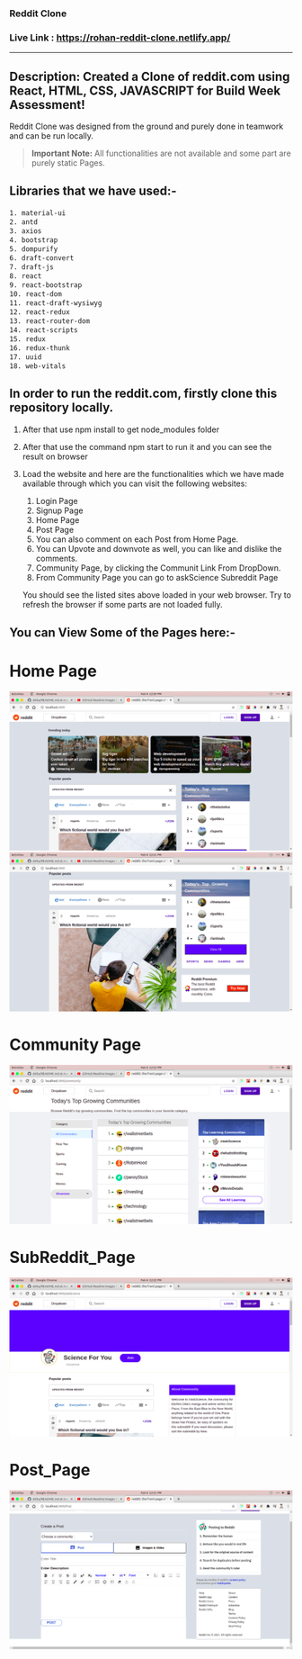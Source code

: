 ### Reddit Clone
### Live Link : https://rohan-reddit-clone.netlify.app/
--------
Description: Created a Clone of reddit.com using React, HTML, CSS, JAVASCRIPT for Build Week Assessment!
---
Reddit Clone was designed from the ground and purely done in teamwork and can be run locally.

> **Important Note:** All functionalities are not available and some part are purely static Pages.

## Libraries that we have used:-
  
    1. material-ui
    2. antd
    3. axios
    4. bootstrap
    5. dompurify
    6. draft-convert
    7. draft-js
    8. react
    9. react-bootstrap
    10. react-dom
    11. react-draft-wysiwyg
    12. react-redux
    13. react-router-dom
    14. react-scripts
    15. redux
    16. redux-thunk
    17. uuid
    18. web-vitals
## In order to run the reddit.com, firstly clone this repository locally. 

1.  After that use npm install to get node_modules folder
2.  After that use the command npm start to run it and you can see the result on browser
3.  Load the website and here are the functionalities which we have made available through which you can visit the following websites:
    1. Login Page
    2. Signup Page
    3. Home Page
    4. Post Page
    5. You can also comment on each Post from Home Page.
    6. You can Upvote and downvote as well, you can like and dislike the comments.
    4. Community Page, by clicking the Communit Link From DropDown.
    6. From Community Page you can go to askScience Subreddit Page
    
    You should see the listed sites above loaded in your web browser. Try to refresh the browser if some parts are not loaded fully. 
## You can View Some of the Pages here:-  

# Home Page
![Home_Page1](https://github.com/Vishal643/delta/blob/main/reddit-clone/public/assets/images/Home_Page.png)
![Home_Page2](https://github.com/Vishal643/delta/blob/main/reddit-clone/public/assets/images/Home_Page2.png)

# Community Page
![Community_Page](https://github.com/Vishal643/delta/blob/main/reddit-clone/public/assets/images/Community_page.png)

# SubReddit_Page
![SubReddit_Page](https://github.com/Vishal643/delta/blob/main/reddit-clone/public/assets/images/subreddit_page.png)

# Post_Page
![Post_Page](https://github.com/Vishal643/delta/blob/main/reddit-clone/public/assets/images/Post_Page.png)
